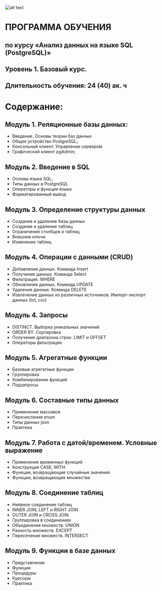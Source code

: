 ![alt text](img/shift_logo.png)

# ПРОГРАММА ОБУЧЕНИЯ
## по курсу «Анализ данных на языке SQL (PostgreSQL)»
## Уровень 1. Базовый курс.
## Длительность обучения: 24 (40) ак. ч

# Содержание:

## Модуль 1. Реляционные базы данных:

* Введение. Основы теории баз данных 
* Общее устройство PostgreSQL;. 
* Консольный клиент. Управление сервером
* Графический клиент pgAdmin;



## Модуль 2. Введение в SQL

* Основы языка SQL;
* Типы данных в PostgreSQL
* Операторы и функции языка
* Форматированный вывод


## Модуль 3. Определение структуры данных

* Создание и удаление базы данных
* Создание и удаление таблиц
* Ограничения столбцов и таблиц
* Внешние ключи
* Изменение таблиц


## Модуль 4. Операции с данными (CRUD)
* Добавление данных. Команда Insert
* Получение данных. Команда Select
* Фильтрация. WHERE
* Обновление данных. Команда UPDATE
* Удаление данных. Команда DELETE
* Извлечение данных из различных источников. Импорт-экспорт данных (txt, csv) 


## Модуль 4. Запросы

* DISTINCT. Выборка уникальных значений
* ORDER BY. Сортировка
* Получение диапазона строк. LIMIT и OFFSET
* Операторы фильтрации


## Модуль 5. Агрегатные функции

* Базовые агрегатные функции
* Группировка
* Комбинирование функций
* Подзапросы

## Модуль  6. Составные типы данных

* Применение массивов
* Перечисления enum
* Типы данных json
* Практика

## Модуль  7. Работа с датой/временем. Условные выражение

* Применение временных функций
* Конструкция CASE, WITH
* Функции, возвращающие случайные значения
* Функции, возвращающие множества


## Модуль  8. Соединение таблиц

* Неявное соединение таблиц
* INNER JOIN, LEFT и RIGHT JOIN
* OUTER JOIN и CROSS JOIN
* Группировка в соединениях
* Объединение множеств. UNION
* Разность множеств. EXCEPT
* Пересечение множеств. INTERSECT


## Модуль  9. Функции в базе данных

* Представления
* Функции  
* Процедуры  
* Курсоры  
* Практика



